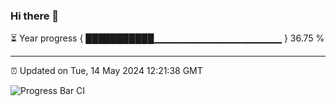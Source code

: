 ### Hi there 👋

⏳ Year progress { ███████████▁▁▁▁▁▁▁▁▁▁▁▁▁▁▁▁▁▁▁ } 36.75 %

---

⏰ Updated on Tue, 14 May 2024 12:21:38 GMT

![Progress Bar CI](https://github.com/liununu/liununu/workflows/Progress%20Bar%20CI/badge.svg)
